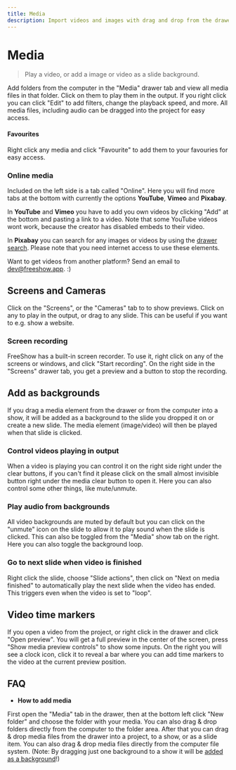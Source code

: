 ```yaml
---
title: Media
description: Import videos and images with drag and drop from the drawer or the computer.
---
```


# Media

> Play a video, or add a image or video as a slide background.

Add folders from the computer in the "Media" drawer tab and view all media files in that folder. Click on them to play them in the output. If you right click you can click "Edit" to add filters, change the playback speed, and more. All media files, including audio can be dragged into the project for easy access.

#### Favourites

Right click any media and click "Favourite" to add them to your favouries for easy access.

### Online media

Included on the left side is a tab called "Online". Here you will find more tabs at the bottom with currently the options **YouTube**, **Vimeo** and **Pixabay**.

In **YouTube** and **Vimeo** you have to add you own videos by clicking "Add" at the bottom and pasting a link to a video. Note that some YouTube videos wont work, because the creator has disabled embeds to their video.

In **Pixabay** you can search for any images or videos by using the [drawer search](./drawer#drawer-search). Please note that you need internet access to use these elements.

Want to get videos from another platform? Send an email to [dev@freeshow.app](mailto:dev@freeshow.app). :)

## Screens and Cameras

Click on the "Screens", or the "Cameras" tab to to show previews. Click on any to play in the output, or drag to any slide. This can be useful if you want to e.g. show a website.

### Screen recording

FreeShow has a built-in screen recorder. To use it, right click on any of the screens or windows, and click "Start recording". On the right side in the "Screens" drawer tab, you get a preview and a button to stop the recording.

## Add as backgrounds

If you drag a media element from the drawer or from the computer into a show, it will be added as a background to the slide you dropped it on or create a new slide. The media element (image/video) will then be played when that slide is clicked.

### Control videos playing in output

When a video is playing you can control it on the right side right under the clear buttons, if you can't find it please click on the small almost invisible button right under the media clear button to open it. Here you can also control some other things, like mute/unmute.

### Play audio from backgrounds

All video backgrounds are muted by default but you can click on the "unmute" icon on the slide to allow it to play sound when the slide is clicked. This can also be toggled from the "Media" show tab on the right. Here you can also toggle the background loop.

### Go to next slide when video is finished

Right click the slide, choose "Slide actions", then click on "Next on media finished" to automatically play the next slide when the video has ended. This triggers even when the video is set to "loop".

## Video time markers

If you open a video from the project, or right click in the drawer and click "Open preview". You will get a full preview in the center of the screen, press "Show media preview controls" to show some inputs. On the right you will see a clock icon, click it to reveal a bar where you can add time markers to the video at the current preview position.

## FAQ

- **How to add media**

First open the "Media" tab in the drawer, then at the bottom left click "New folder" and choose the folder with your media. You can also drag & drop folders directly from the computer to the folder area. After that you can drag & drop media files from the drawer into a project, to a show, or as a slide item. You can also drag & drop media files directly from the computer file system. (Note: By dragging just one background to a show it will be [added as a background](./faq#videos-are-muted)!)
